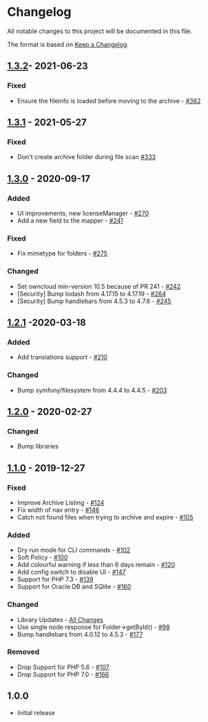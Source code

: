 # Changelog

All notable changes to this project will be documented in this file.

The format is based on [Keep a Changelog](http://keepachangelog.com/en/1.0.0/).

## [1.3.2]- 2021-06-23

### Fixed

- Ensure the fileinfo is loaded before moving to the archive - [#362](https://github.com/owncloud/files_lifecycle/issues/362)

## [1.3.1] - 2021-05-27

### Fixed

- Don't create archive folder during file scan [#333](https://github.com/owncloud/files_lifecycle/issues/333)


## [1.3.0] - 2020-09-17

### Added

- UI improvements, new licenseManager - [#270](https://github.com/owncloud/files_lifecycle/issues/270)
- Add a new field to the mapper - [#241](https://github.com/owncloud/files_lifecycle/issues/241)

### Fixed

- Fix mimetype for folders - [#275](https://github.com/owncloud/files_lifecycle/issues/275)

### Changed

- Set owncloud min-version 10.5 because of PR 241 - [#242](https://github.com/owncloud/files_lifecycle/issues/242)
- [Security] Bump lodash from 4.17.15 to 4.17.19 - [#264](https://github.com/owncloud/files_lifecycle/issues/264)
- [Security] Bump handlebars from 4.5.3 to 4.7.6 - [#245](https://github.com/owncloud/files_lifecycle/issues/245)

## [1.2.1] -2020-03-18

### Added

- Add translations support - [#210](https://github.com/owncloud/files_lifecycle/issues/210)

### Changed

- Bump symfony/filesystem from 4.4.4 to 4.4.5 - [#203](https://github.com/owncloud/files_lifecycle/issues/203)

## [1.2.0] - 2020-02-27

### Changed

- Bump libraries

## [1.1.0] - 2019-12-27

### Fixed

- Improve Archive Listing - [#124](https://github.com/owncloud/files_lifecycle/pull/124)
- Fix width of nav entry - [#146](https://github.com/owncloud/files_lifecycle/pull/146)
- Catch not found files when trying to archive and expire - [#105](https://github.com/owncloud/files_lifecycle/pull/105)

### Added

- Dry run mode for CLI commands - [#102](https://github.com/owncloud/files_lifecycle/pull/102)
- Soft Policy - [#100](https://github.com/owncloud/files_lifecycle/pull/100)
- Add colourful  warning if less than 6 days remain - [#120](https://github.com/owncloud/files_lifecycle/pull/120)
- Add config switch to disable UI - [#147](https://github.com/owncloud/files_lifecycle/pull/147)
- Support for PHP 7.3 - [#139](https://github.com/owncloud/files_lifecycle/pull/139)
- Support for Oracle DB and SQlite - [#160](https://github.com/owncloud/files_lifecycle/pull/160)

### Changed

- Library Updates - [All Changes](https://github.com/owncloud/files_lifecycle/compare/v1.0.0...v1.1.0)
- Use single node response for Folder->getById() - [#98](https://github.com/owncloud/files_lifecycle/pull/98)
- Bump handlebars from 4.0.12 to 4.5.3 - [#177](https://github.com/owncloud/files_lifecycle/pull/177)

### Removed

- Drop Support for PHP 5.6 - [#107](https://github.com/owncloud/files_lifecycle/pull/107)
- Drop Support for PHP 7.0 - [#166](https://github.com/owncloud/files_lifecycle/pull/166)

## 1.0.0

- Initial release

[1.3.2]: https://github.com/owncloud/files_lifecycle/compare/v1.3.1...v1.3.2
[1.3.1]: https://github.com/owncloud/files_lifecycle/compare/v1.3.0...v1.3.1
[1.3.0]: https://github.com/owncloud/files_lifecycle/compare/v1.2.1...v1.3.0
[1.2.1]: https://github.com/owncloud/files_lifecycle/compare/v1.2.0...v1.2.1
[1.2.0]: https://github.com/owncloud/files_lifecycle/compare/v1.1.0...v1.2.0
[1.1.0]: https://github.com/owncloud/files_lifecycle/compare/v1.0.0...v1.1.0
